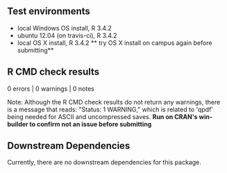 ## Test environments
* local Windows OS install, R 3.4.2
* ubuntu 12.04 (on travis-ci), R 3.4.2
* local OS X install, R 3.4.2 
** try OS X install on campus again before submitting**

## R CMD check results
0 errors | 0 warnings | 0 notes

Note: Although the R CMD check results do not return any warnings, there is a message that reads: "Status: 1 WARNING," which is related to 'qpdf' being needed for ASCII and uncompressed saves.
**Run on CRAN's win-builder to confirm not an issue before submitting**

## Downstream Dependencies
Currently, there are no downstream dependencies for this package.

